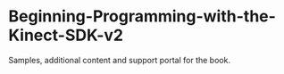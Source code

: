 # Beginning-Programming-with-the-Kinect-SDK-v2
Samples, additional content and support portal for the book.

